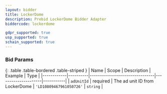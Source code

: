 ```yaml
---
layout: bidder
title: LockerDome
description: Prebid LockerDome Bidder Adapter
biddercode: lockerdome

gdpr_supported: true
usp_supported: true
schain_supported: true
---
```




### Bid Params

{: .table .table-bordered .table-striped }
| Name       | Scope    | Description                    | Example             | Type      |
|------------|----------|--------------------------------|---------------------|-----------|
| `adUnitId` | required | The ad unit ID from LockerDome | `'LD10809467961050726'` | `string` |
